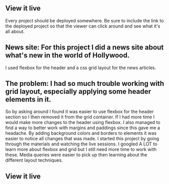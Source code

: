 
## View it live
Every project should be deployed somewhere. Be sure to include the link to the deployed project so that the viewer can click around and see what it's all about.




## News site: For this project I did a news site about what's new in the world of Hollywood. 
I used flexbox for the header and a css grid layout for the news articles.

## The problem: I had so much trouble working with grid layout, especially applying some header elements in it. 
So by asking around I found it was easier to use flexbox for the header section so I then removed it from the grid container. If I had more time I would make more changes to the header using flexbox.
I also managed to find a way to better work with margins and paddings since this gave me a headache. By adding background colors and borders to elements it was easier to notice all changes that was made.
I started this project by going through the materials and watching the live sessions. I googled A LOT to learn more about flexbox and grid but I still need more time to work with these. 
Media queries were easier to pick up then learning about the different layout techniques.

## View it live
